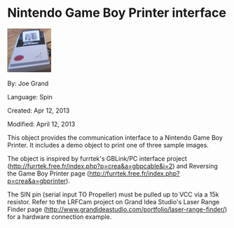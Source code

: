# Nintendo Game Boy Printer interface

![gbp_thumb.jpg](gbp_thumb.jpg)

By: Joe Grand

Language: Spin

Created: Apr 12, 2013

Modified: April 12, 2013

This object provides the communication interface to a Nintendo Game Boy Printer. It includes a demo object to print one of three sample images.

The object is inspired by furrtek's GBLink/PC interface project (http://furrtek.free.fr/index.php?p=crea&a=gbpcable&i=2) and Reversing the Game Boy Printer page (http://furrtek.free.fr/index.php?p=crea&a=gbprinter).

The SIN pin (serial input TO Propeller) must be pulled up to VCC via a 15k resistor. Refer to the LRFCam project on Grand Idea Studio's Laser Range Finder page (http://www.grandideastudio.com/portfolio/laser-range-finder/) for a hardware connection example.
